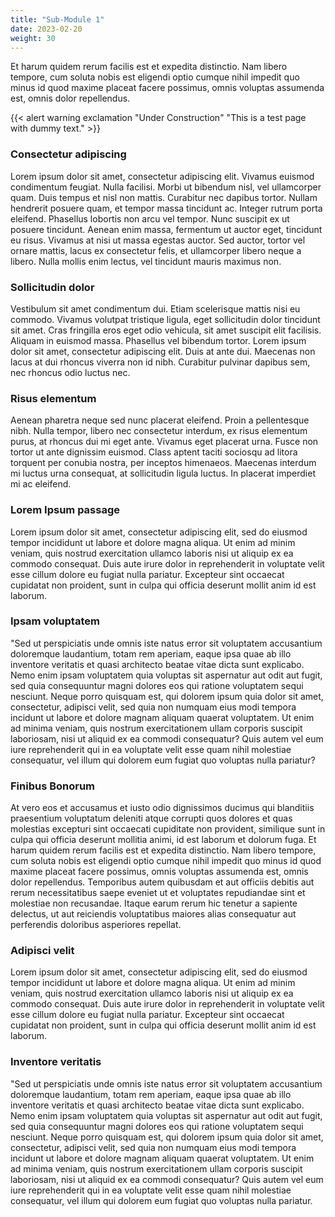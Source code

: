 ```yaml
---
title: "Sub-Module 1"
date: 2023-02-20
weight: 30
---
```


Et harum quidem rerum facilis est et expedita distinctio. Nam libero tempore, cum soluta nobis est eligendi optio cumque nihil impedit quo minus id quod maxime placeat facere possimus, omnis voluptas assumenda est, omnis dolor repellendus.

{{< alert warning exclamation "Under Construction" "This is a test page with dummy text." >}}



### Consectetur adipiscing
Lorem ipsum dolor sit amet, consectetur adipiscing elit. Vivamus euismod condimentum feugiat. Nulla facilisi. Morbi ut bibendum nisl, vel ullamcorper quam. Duis tempus et nisl non mattis. Curabitur nec dapibus tortor. Nullam hendrerit posuere quam, et tempor massa tincidunt ac. Integer rutrum porta eleifend. Phasellus lobortis non arcu vel tempor. Nunc suscipit ex ut posuere tincidunt. Aenean enim massa, fermentum ut auctor eget, tincidunt eu risus. Vivamus at nisi ut massa egestas auctor. Sed auctor, tortor vel ornare mattis, lacus ex consectetur felis, et ullamcorper libero neque a libero. Nulla mollis enim lectus, vel tincidunt mauris maximus non.

### Sollicitudin dolor
Vestibulum sit amet condimentum dui. Etiam scelerisque mattis nisi eu commodo. Vivamus volutpat tristique ligula, eget sollicitudin dolor tincidunt sit amet. Cras fringilla eros eget odio vehicula, sit amet suscipit elit facilisis. Aliquam in euismod massa. Phasellus vel bibendum tortor. Lorem ipsum dolor sit amet, consectetur adipiscing elit. Duis at ante dui. Maecenas non lacus at dui rhoncus viverra non id nibh. Curabitur pulvinar dapibus sem, nec rhoncus odio luctus nec.

### Risus elementum
Aenean pharetra neque sed nunc placerat eleifend. Proin a pellentesque nibh. Nulla tempor, libero nec consectetur interdum, ex risus elementum purus, at rhoncus dui mi eget ante. Vivamus eget placerat urna. Fusce non tortor ut ante dignissim euismod. Class aptent taciti sociosqu ad litora torquent per conubia nostra, per inceptos himenaeos. Maecenas interdum mi luctus urna consequat, at sollicitudin ligula luctus. In placerat imperdiet mi ac eleifend.

### Lorem Ipsum passage
Lorem ipsum dolor sit amet, consectetur adipiscing elit, sed do eiusmod tempor incididunt ut labore et dolore magna aliqua. Ut enim ad minim veniam, quis nostrud exercitation ullamco laboris nisi ut aliquip ex ea commodo consequat. Duis aute irure dolor in reprehenderit in voluptate velit esse cillum dolore eu fugiat nulla pariatur. Excepteur sint occaecat cupidatat non proident, sunt in culpa qui officia deserunt mollit anim id est laborum.

### Ipsam voluptatem
"Sed ut perspiciatis unde omnis iste natus error sit voluptatem accusantium doloremque laudantium, totam rem aperiam, eaque ipsa quae ab illo inventore veritatis et quasi architecto beatae vitae dicta sunt explicabo. Nemo enim ipsam voluptatem quia voluptas sit aspernatur aut odit aut fugit, sed quia consequuntur magni dolores eos qui ratione voluptatem sequi nesciunt. Neque porro quisquam est, qui dolorem ipsum quia dolor sit amet, consectetur, adipisci velit, sed quia non numquam eius modi tempora incidunt ut labore et dolore magnam aliquam quaerat voluptatem. Ut enim ad minima veniam, quis nostrum exercitationem ullam corporis suscipit laboriosam, nisi ut aliquid ex ea commodi consequatur? Quis autem vel eum iure reprehenderit qui in ea voluptate velit esse quam nihil molestiae consequatur, vel illum qui dolorem eum fugiat quo voluptas nulla pariatur?

### Finibus Bonorum
At vero eos et accusamus et iusto odio dignissimos ducimus qui blanditiis praesentium voluptatum deleniti atque corrupti quos dolores et quas molestias excepturi sint occaecati cupiditate non provident, similique sunt in culpa qui officia deserunt mollitia animi, id est laborum et dolorum fuga. Et harum quidem rerum facilis est et expedita distinctio. Nam libero tempore, cum soluta nobis est eligendi optio cumque nihil impedit quo minus id quod maxime placeat facere possimus, omnis voluptas assumenda est, omnis dolor repellendus. Temporibus autem quibusdam et aut officiis debitis aut rerum necessitatibus saepe eveniet ut et voluptates repudiandae sint et molestiae non recusandae. Itaque earum rerum hic tenetur a sapiente delectus, ut aut reiciendis voluptatibus maiores alias consequatur aut perferendis doloribus asperiores repellat.

### Adipisci velit
Lorem ipsum dolor sit amet, consectetur adipiscing elit, sed do eiusmod tempor incididunt ut labore et dolore magna aliqua. Ut enim ad minim veniam, quis nostrud exercitation ullamco laboris nisi ut aliquip ex ea commodo consequat. Duis aute irure dolor in reprehenderit in voluptate velit esse cillum dolore eu fugiat nulla pariatur. Excepteur sint occaecat cupidatat non proident, sunt in culpa qui officia deserunt mollit anim id est laborum.

### Inventore veritatis
"Sed ut perspiciatis unde omnis iste natus error sit voluptatem accusantium doloremque laudantium, totam rem aperiam, eaque ipsa quae ab illo inventore veritatis et quasi architecto beatae vitae dicta sunt explicabo. Nemo enim ipsam voluptatem quia voluptas sit aspernatur aut odit aut fugit, sed quia consequuntur magni dolores eos qui ratione voluptatem sequi nesciunt. Neque porro quisquam est, qui dolorem ipsum quia dolor sit amet, consectetur, adipisci velit, sed quia non numquam eius modi tempora incidunt ut labore et dolore magnam aliquam quaerat voluptatem. Ut enim ad minima veniam, quis nostrum exercitationem ullam corporis suscipit laboriosam, nisi ut aliquid ex ea commodi consequatur? Quis autem vel eum iure reprehenderit qui in ea voluptate velit esse quam nihil molestiae consequatur, vel illum qui dolorem eum fugiat quo voluptas nulla pariatur.